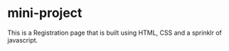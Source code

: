 # mini-project
This is a Registration page that is built using HTML, CSS and a sprinklr of javascript.
